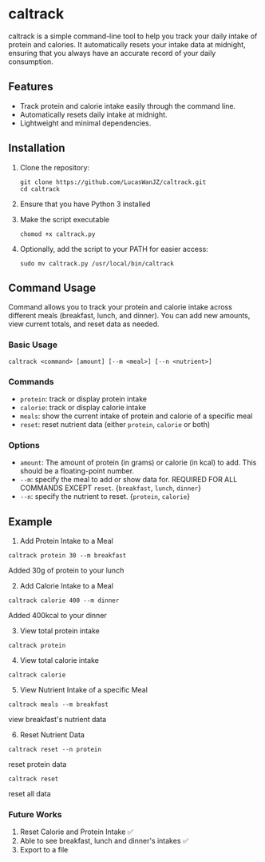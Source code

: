 # caltrack

caltrack is a simple command-line tool to help you track your daily intake of protein and calories. It automatically resets your intake data at midnight, ensuring that you always have an accurate record of your daily consumption.

## Features

- Track protein and calorie intake easily through the command line.
- Automatically resets daily intake at midnight.
- Lightweight and minimal dependencies.

## Installation

1. Clone the repository:

   ```
   git clone https://github.com/LucasWanJZ/caltrack.git
   cd caltrack
   ```

2. Ensure that you have Python 3 installed
3. Make the script executable
   ```
   chomod +x caltrack.py
   ```
4. Optionally, add the script to your PATH for easier access:
   ```
   sudo mv caltrack.py /usr/local/bin/caltrack
   ```

## Command Usage

Command allows you to track your protein and calorie intake across different meals (breakfast, lunch, and dinner).
You can add new amounts, view current totals, and reset data as needed.

### Basic Usage

```
caltrack <command> [amount] [--m <meal>] [--n <nutrient>]
```

### Commands

- `protein`: track or display protein intake
- `calorie`: track or display calorie intake
- `meals`: show the current intake of protein and calorie of a specific meal
- `reset`: reset nutrient data (either `protein`, `calorie` or both)

### Options

- `amount`: The amount of protein (in grams) or calorie (in kcal) to add. This should
  be a floating-point number.
- `--m`: specify the meal to add or show data for. REQUIRED FOR ALL COMMANDS EXCEPT `reset`. {`breakfast`, `lunch`, `dinner`}
- `--n`: specify the nutrient to reset. {`protein`, `calorie`}

## Example

1. Add Protein Intake to a Meal

```
caltrack protein 30 --m breakfast
```

Added 30g of protein to your lunch

2. Add Calorie Intake to a Meal

```
caltrack calorie 400 --m dinner
```

Added 400kcal to your dinner

3. View total protein intake

```
caltrack protein
```

4. View total calorie intake

```
caltrack calorie
```

5. View Nutrient Intake of a specific Meal

```
caltrack meals --m breakfast
```

view breakfast's nutrient data

6. Reset Nutrient Data

```
caltrack reset --n protein
```

reset protein data

```
caltrack reset
```

reset all data

### Future Works

1. Reset Calorie and Protein Intake ✅
2. Able to see breakfast, lunch and dinner's intakes ✅
3. Export to a file

